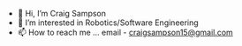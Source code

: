 - 👋 Hi, I’m Craig Sampson
- 👀 I’m interested in Robotics/Software Engineering
- 📫 How to reach me ... email - craigsampson15@gmail.com

<!---
csam15/csam15 is a ✨ special ✨ repository because its `README.md` (this file) appears on your GitHub profile.
You can click the Preview link to take a look at your changes.
--->
